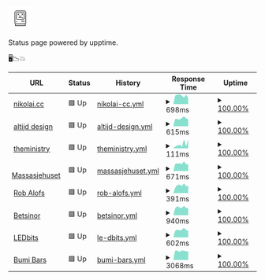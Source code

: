 ![Sad Computer](https://raw.githubusercontent.com/nikolai-cc/upp/master/assets/sadcomputer.jpg)

Status page powered by upptime.

🖥📉💥

<!--start: status pages-->
<!-- This summary is generated by Upptime (https://github.com/upptime/upptime) -->
<!-- Do not edit this manually, your changes will be overwritten -->
<!-- prettier-ignore -->
| URL | Status | History | Response Time | Uptime |
| --- | ------ | ------- | ------------- | ------ |
| <img alt="" src="https://favicons.githubusercontent.com/www.nikolai.cc" height="13"> [nikolai.cc](https://www.nikolai.cc) | 🟩 Up | [nikolai-cc.yml](https://github.com/nikolai-cc/upp/commits/HEAD/history/nikolai-cc.yml) | <details><summary><img alt="Response time graph" src="./graphs/nikolai-cc/response-time-week.png" height="20"> 698ms</summary><br><a href="https://nikolai-cc.github.io/upp/history/nikolai-cc"><img alt="Response time 814" src="https://img.shields.io/endpoint?url=https%3A%2F%2Fraw.githubusercontent.com%2Fnikolai-cc%2Fupp%2FHEAD%2Fapi%2Fnikolai-cc%2Fresponse-time.json"></a><br><a href="https://nikolai-cc.github.io/upp/history/nikolai-cc"><img alt="24-hour response time 484" src="https://img.shields.io/endpoint?url=https%3A%2F%2Fraw.githubusercontent.com%2Fnikolai-cc%2Fupp%2FHEAD%2Fapi%2Fnikolai-cc%2Fresponse-time-day.json"></a><br><a href="https://nikolai-cc.github.io/upp/history/nikolai-cc"><img alt="7-day response time 698" src="https://img.shields.io/endpoint?url=https%3A%2F%2Fraw.githubusercontent.com%2Fnikolai-cc%2Fupp%2FHEAD%2Fapi%2Fnikolai-cc%2Fresponse-time-week.json"></a><br><a href="https://nikolai-cc.github.io/upp/history/nikolai-cc"><img alt="30-day response time 667" src="https://img.shields.io/endpoint?url=https%3A%2F%2Fraw.githubusercontent.com%2Fnikolai-cc%2Fupp%2FHEAD%2Fapi%2Fnikolai-cc%2Fresponse-time-month.json"></a><br><a href="https://nikolai-cc.github.io/upp/history/nikolai-cc"><img alt="1-year response time 814" src="https://img.shields.io/endpoint?url=https%3A%2F%2Fraw.githubusercontent.com%2Fnikolai-cc%2Fupp%2FHEAD%2Fapi%2Fnikolai-cc%2Fresponse-time-year.json"></a></details> | <details><summary><a href="https://nikolai-cc.github.io/upp/history/nikolai-cc">100.00%</a></summary><a href="https://nikolai-cc.github.io/upp/history/nikolai-cc"><img alt="All-time uptime 94.71%" src="https://img.shields.io/endpoint?url=https%3A%2F%2Fraw.githubusercontent.com%2Fnikolai-cc%2Fupp%2FHEAD%2Fapi%2Fnikolai-cc%2Fuptime.json"></a><br><a href="https://nikolai-cc.github.io/upp/history/nikolai-cc"><img alt="24-hour uptime 100.00%" src="https://img.shields.io/endpoint?url=https%3A%2F%2Fraw.githubusercontent.com%2Fnikolai-cc%2Fupp%2FHEAD%2Fapi%2Fnikolai-cc%2Fuptime-day.json"></a><br><a href="https://nikolai-cc.github.io/upp/history/nikolai-cc"><img alt="7-day uptime 100.00%" src="https://img.shields.io/endpoint?url=https%3A%2F%2Fraw.githubusercontent.com%2Fnikolai-cc%2Fupp%2FHEAD%2Fapi%2Fnikolai-cc%2Fuptime-week.json"></a><br><a href="https://nikolai-cc.github.io/upp/history/nikolai-cc"><img alt="30-day uptime 100.00%" src="https://img.shields.io/endpoint?url=https%3A%2F%2Fraw.githubusercontent.com%2Fnikolai-cc%2Fupp%2FHEAD%2Fapi%2Fnikolai-cc%2Fuptime-month.json"></a><br><a href="https://nikolai-cc.github.io/upp/history/nikolai-cc"><img alt="1-year uptime 94.71%" src="https://img.shields.io/endpoint?url=https%3A%2F%2Fraw.githubusercontent.com%2Fnikolai-cc%2Fupp%2FHEAD%2Fapi%2Fnikolai-cc%2Fuptime-year.json"></a></details>
| <img alt="" src="https://favicons.githubusercontent.com/www.altijd.design" height="13"> [altijd design](https://www.altijd.design) | 🟩 Up | [altijd-design.yml](https://github.com/nikolai-cc/upp/commits/HEAD/history/altijd-design.yml) | <details><summary><img alt="Response time graph" src="./graphs/altijd-design/response-time-week.png" height="20"> 615ms</summary><br><a href="https://nikolai-cc.github.io/upp/history/altijd-design"><img alt="Response time 625" src="https://img.shields.io/endpoint?url=https%3A%2F%2Fraw.githubusercontent.com%2Fnikolai-cc%2Fupp%2FHEAD%2Fapi%2Faltijd-design%2Fresponse-time.json"></a><br><a href="https://nikolai-cc.github.io/upp/history/altijd-design"><img alt="24-hour response time 567" src="https://img.shields.io/endpoint?url=https%3A%2F%2Fraw.githubusercontent.com%2Fnikolai-cc%2Fupp%2FHEAD%2Fapi%2Faltijd-design%2Fresponse-time-day.json"></a><br><a href="https://nikolai-cc.github.io/upp/history/altijd-design"><img alt="7-day response time 615" src="https://img.shields.io/endpoint?url=https%3A%2F%2Fraw.githubusercontent.com%2Fnikolai-cc%2Fupp%2FHEAD%2Fapi%2Faltijd-design%2Fresponse-time-week.json"></a><br><a href="https://nikolai-cc.github.io/upp/history/altijd-design"><img alt="30-day response time 597" src="https://img.shields.io/endpoint?url=https%3A%2F%2Fraw.githubusercontent.com%2Fnikolai-cc%2Fupp%2FHEAD%2Fapi%2Faltijd-design%2Fresponse-time-month.json"></a><br><a href="https://nikolai-cc.github.io/upp/history/altijd-design"><img alt="1-year response time 625" src="https://img.shields.io/endpoint?url=https%3A%2F%2Fraw.githubusercontent.com%2Fnikolai-cc%2Fupp%2FHEAD%2Fapi%2Faltijd-design%2Fresponse-time-year.json"></a></details> | <details><summary><a href="https://nikolai-cc.github.io/upp/history/altijd-design">100.00%</a></summary><a href="https://nikolai-cc.github.io/upp/history/altijd-design"><img alt="All-time uptime 99.95%" src="https://img.shields.io/endpoint?url=https%3A%2F%2Fraw.githubusercontent.com%2Fnikolai-cc%2Fupp%2FHEAD%2Fapi%2Faltijd-design%2Fuptime.json"></a><br><a href="https://nikolai-cc.github.io/upp/history/altijd-design"><img alt="24-hour uptime 100.00%" src="https://img.shields.io/endpoint?url=https%3A%2F%2Fraw.githubusercontent.com%2Fnikolai-cc%2Fupp%2FHEAD%2Fapi%2Faltijd-design%2Fuptime-day.json"></a><br><a href="https://nikolai-cc.github.io/upp/history/altijd-design"><img alt="7-day uptime 100.00%" src="https://img.shields.io/endpoint?url=https%3A%2F%2Fraw.githubusercontent.com%2Fnikolai-cc%2Fupp%2FHEAD%2Fapi%2Faltijd-design%2Fuptime-week.json"></a><br><a href="https://nikolai-cc.github.io/upp/history/altijd-design"><img alt="30-day uptime 99.92%" src="https://img.shields.io/endpoint?url=https%3A%2F%2Fraw.githubusercontent.com%2Fnikolai-cc%2Fupp%2FHEAD%2Fapi%2Faltijd-design%2Fuptime-month.json"></a><br><a href="https://nikolai-cc.github.io/upp/history/altijd-design"><img alt="1-year uptime 99.95%" src="https://img.shields.io/endpoint?url=https%3A%2F%2Fraw.githubusercontent.com%2Fnikolai-cc%2Fupp%2FHEAD%2Fapi%2Faltijd-design%2Fuptime-year.json"></a></details>
| <img alt="" src="https://favicons.githubusercontent.com/www.theministry.co" height="13"> [theministry](https://www.theministry.co) | 🟩 Up | [theministry.yml](https://github.com/nikolai-cc/upp/commits/HEAD/history/theministry.yml) | <details><summary><img alt="Response time graph" src="./graphs/theministry/response-time-week.png" height="20"> 111ms</summary><br><a href="https://nikolai-cc.github.io/upp/history/theministry"><img alt="Response time 219" src="https://img.shields.io/endpoint?url=https%3A%2F%2Fraw.githubusercontent.com%2Fnikolai-cc%2Fupp%2FHEAD%2Fapi%2Ftheministry%2Fresponse-time.json"></a><br><a href="https://nikolai-cc.github.io/upp/history/theministry"><img alt="24-hour response time 316" src="https://img.shields.io/endpoint?url=https%3A%2F%2Fraw.githubusercontent.com%2Fnikolai-cc%2Fupp%2FHEAD%2Fapi%2Ftheministry%2Fresponse-time-day.json"></a><br><a href="https://nikolai-cc.github.io/upp/history/theministry"><img alt="7-day response time 111" src="https://img.shields.io/endpoint?url=https%3A%2F%2Fraw.githubusercontent.com%2Fnikolai-cc%2Fupp%2FHEAD%2Fapi%2Ftheministry%2Fresponse-time-week.json"></a><br><a href="https://nikolai-cc.github.io/upp/history/theministry"><img alt="30-day response time 256" src="https://img.shields.io/endpoint?url=https%3A%2F%2Fraw.githubusercontent.com%2Fnikolai-cc%2Fupp%2FHEAD%2Fapi%2Ftheministry%2Fresponse-time-month.json"></a><br><a href="https://nikolai-cc.github.io/upp/history/theministry"><img alt="1-year response time 219" src="https://img.shields.io/endpoint?url=https%3A%2F%2Fraw.githubusercontent.com%2Fnikolai-cc%2Fupp%2FHEAD%2Fapi%2Ftheministry%2Fresponse-time-year.json"></a></details> | <details><summary><a href="https://nikolai-cc.github.io/upp/history/theministry">100.00%</a></summary><a href="https://nikolai-cc.github.io/upp/history/theministry"><img alt="All-time uptime 99.97%" src="https://img.shields.io/endpoint?url=https%3A%2F%2Fraw.githubusercontent.com%2Fnikolai-cc%2Fupp%2FHEAD%2Fapi%2Ftheministry%2Fuptime.json"></a><br><a href="https://nikolai-cc.github.io/upp/history/theministry"><img alt="24-hour uptime 100.00%" src="https://img.shields.io/endpoint?url=https%3A%2F%2Fraw.githubusercontent.com%2Fnikolai-cc%2Fupp%2FHEAD%2Fapi%2Ftheministry%2Fuptime-day.json"></a><br><a href="https://nikolai-cc.github.io/upp/history/theministry"><img alt="7-day uptime 100.00%" src="https://img.shields.io/endpoint?url=https%3A%2F%2Fraw.githubusercontent.com%2Fnikolai-cc%2Fupp%2FHEAD%2Fapi%2Ftheministry%2Fuptime-week.json"></a><br><a href="https://nikolai-cc.github.io/upp/history/theministry"><img alt="30-day uptime 100.00%" src="https://img.shields.io/endpoint?url=https%3A%2F%2Fraw.githubusercontent.com%2Fnikolai-cc%2Fupp%2FHEAD%2Fapi%2Ftheministry%2Fuptime-month.json"></a><br><a href="https://nikolai-cc.github.io/upp/history/theministry"><img alt="1-year uptime 99.97%" src="https://img.shields.io/endpoint?url=https%3A%2F%2Fraw.githubusercontent.com%2Fnikolai-cc%2Fupp%2FHEAD%2Fapi%2Ftheministry%2Fuptime-year.json"></a></details>
| <img alt="" src="https://favicons.githubusercontent.com/www.massasjehuset.nl" height="13"> [Massasjehuset](https://www.massasjehuset.nl) | 🟩 Up | [massasjehuset.yml](https://github.com/nikolai-cc/upp/commits/HEAD/history/massasjehuset.yml) | <details><summary><img alt="Response time graph" src="./graphs/massasjehuset/response-time-week.png" height="20"> 671ms</summary><br><a href="https://nikolai-cc.github.io/upp/history/massasjehuset"><img alt="Response time 706" src="https://img.shields.io/endpoint?url=https%3A%2F%2Fraw.githubusercontent.com%2Fnikolai-cc%2Fupp%2FHEAD%2Fapi%2Fmassasjehuset%2Fresponse-time.json"></a><br><a href="https://nikolai-cc.github.io/upp/history/massasjehuset"><img alt="24-hour response time 636" src="https://img.shields.io/endpoint?url=https%3A%2F%2Fraw.githubusercontent.com%2Fnikolai-cc%2Fupp%2FHEAD%2Fapi%2Fmassasjehuset%2Fresponse-time-day.json"></a><br><a href="https://nikolai-cc.github.io/upp/history/massasjehuset"><img alt="7-day response time 671" src="https://img.shields.io/endpoint?url=https%3A%2F%2Fraw.githubusercontent.com%2Fnikolai-cc%2Fupp%2FHEAD%2Fapi%2Fmassasjehuset%2Fresponse-time-week.json"></a><br><a href="https://nikolai-cc.github.io/upp/history/massasjehuset"><img alt="30-day response time 671" src="https://img.shields.io/endpoint?url=https%3A%2F%2Fraw.githubusercontent.com%2Fnikolai-cc%2Fupp%2FHEAD%2Fapi%2Fmassasjehuset%2Fresponse-time-month.json"></a><br><a href="https://nikolai-cc.github.io/upp/history/massasjehuset"><img alt="1-year response time 706" src="https://img.shields.io/endpoint?url=https%3A%2F%2Fraw.githubusercontent.com%2Fnikolai-cc%2Fupp%2FHEAD%2Fapi%2Fmassasjehuset%2Fresponse-time-year.json"></a></details> | <details><summary><a href="https://nikolai-cc.github.io/upp/history/massasjehuset">100.00%</a></summary><a href="https://nikolai-cc.github.io/upp/history/massasjehuset"><img alt="All-time uptime 100.00%" src="https://img.shields.io/endpoint?url=https%3A%2F%2Fraw.githubusercontent.com%2Fnikolai-cc%2Fupp%2FHEAD%2Fapi%2Fmassasjehuset%2Fuptime.json"></a><br><a href="https://nikolai-cc.github.io/upp/history/massasjehuset"><img alt="24-hour uptime 100.00%" src="https://img.shields.io/endpoint?url=https%3A%2F%2Fraw.githubusercontent.com%2Fnikolai-cc%2Fupp%2FHEAD%2Fapi%2Fmassasjehuset%2Fuptime-day.json"></a><br><a href="https://nikolai-cc.github.io/upp/history/massasjehuset"><img alt="7-day uptime 100.00%" src="https://img.shields.io/endpoint?url=https%3A%2F%2Fraw.githubusercontent.com%2Fnikolai-cc%2Fupp%2FHEAD%2Fapi%2Fmassasjehuset%2Fuptime-week.json"></a><br><a href="https://nikolai-cc.github.io/upp/history/massasjehuset"><img alt="30-day uptime 100.00%" src="https://img.shields.io/endpoint?url=https%3A%2F%2Fraw.githubusercontent.com%2Fnikolai-cc%2Fupp%2FHEAD%2Fapi%2Fmassasjehuset%2Fuptime-month.json"></a><br><a href="https://nikolai-cc.github.io/upp/history/massasjehuset"><img alt="1-year uptime 100.00%" src="https://img.shields.io/endpoint?url=https%3A%2F%2Fraw.githubusercontent.com%2Fnikolai-cc%2Fupp%2FHEAD%2Fapi%2Fmassasjehuset%2Fuptime-year.json"></a></details>
| <img alt="" src="https://favicons.githubusercontent.com/www.robalofs.nl" height="13"> [Rob Alofs](http://www.robalofs.nl) | 🟩 Up | [rob-alofs.yml](https://github.com/nikolai-cc/upp/commits/HEAD/history/rob-alofs.yml) | <details><summary><img alt="Response time graph" src="./graphs/rob-alofs/response-time-week.png" height="20"> 391ms</summary><br><a href="https://nikolai-cc.github.io/upp/history/rob-alofs"><img alt="Response time 396" src="https://img.shields.io/endpoint?url=https%3A%2F%2Fraw.githubusercontent.com%2Fnikolai-cc%2Fupp%2FHEAD%2Fapi%2Frob-alofs%2Fresponse-time.json"></a><br><a href="https://nikolai-cc.github.io/upp/history/rob-alofs"><img alt="24-hour response time 365" src="https://img.shields.io/endpoint?url=https%3A%2F%2Fraw.githubusercontent.com%2Fnikolai-cc%2Fupp%2FHEAD%2Fapi%2Frob-alofs%2Fresponse-time-day.json"></a><br><a href="https://nikolai-cc.github.io/upp/history/rob-alofs"><img alt="7-day response time 391" src="https://img.shields.io/endpoint?url=https%3A%2F%2Fraw.githubusercontent.com%2Fnikolai-cc%2Fupp%2FHEAD%2Fapi%2Frob-alofs%2Fresponse-time-week.json"></a><br><a href="https://nikolai-cc.github.io/upp/history/rob-alofs"><img alt="30-day response time 381" src="https://img.shields.io/endpoint?url=https%3A%2F%2Fraw.githubusercontent.com%2Fnikolai-cc%2Fupp%2FHEAD%2Fapi%2Frob-alofs%2Fresponse-time-month.json"></a><br><a href="https://nikolai-cc.github.io/upp/history/rob-alofs"><img alt="1-year response time 396" src="https://img.shields.io/endpoint?url=https%3A%2F%2Fraw.githubusercontent.com%2Fnikolai-cc%2Fupp%2FHEAD%2Fapi%2Frob-alofs%2Fresponse-time-year.json"></a></details> | <details><summary><a href="https://nikolai-cc.github.io/upp/history/rob-alofs">100.00%</a></summary><a href="https://nikolai-cc.github.io/upp/history/rob-alofs"><img alt="All-time uptime 99.97%" src="https://img.shields.io/endpoint?url=https%3A%2F%2Fraw.githubusercontent.com%2Fnikolai-cc%2Fupp%2FHEAD%2Fapi%2Frob-alofs%2Fuptime.json"></a><br><a href="https://nikolai-cc.github.io/upp/history/rob-alofs"><img alt="24-hour uptime 100.00%" src="https://img.shields.io/endpoint?url=https%3A%2F%2Fraw.githubusercontent.com%2Fnikolai-cc%2Fupp%2FHEAD%2Fapi%2Frob-alofs%2Fuptime-day.json"></a><br><a href="https://nikolai-cc.github.io/upp/history/rob-alofs"><img alt="7-day uptime 100.00%" src="https://img.shields.io/endpoint?url=https%3A%2F%2Fraw.githubusercontent.com%2Fnikolai-cc%2Fupp%2FHEAD%2Fapi%2Frob-alofs%2Fuptime-week.json"></a><br><a href="https://nikolai-cc.github.io/upp/history/rob-alofs"><img alt="30-day uptime 99.95%" src="https://img.shields.io/endpoint?url=https%3A%2F%2Fraw.githubusercontent.com%2Fnikolai-cc%2Fupp%2FHEAD%2Fapi%2Frob-alofs%2Fuptime-month.json"></a><br><a href="https://nikolai-cc.github.io/upp/history/rob-alofs"><img alt="1-year uptime 99.97%" src="https://img.shields.io/endpoint?url=https%3A%2F%2Fraw.githubusercontent.com%2Fnikolai-cc%2Fupp%2FHEAD%2Fapi%2Frob-alofs%2Fuptime-year.json"></a></details>
| <img alt="" src="https://favicons.githubusercontent.com/www.betsinor.fr" height="13"> [Betsinor](https://www.betsinor.fr) | 🟩 Up | [betsinor.yml](https://github.com/nikolai-cc/upp/commits/HEAD/history/betsinor.yml) | <details><summary><img alt="Response time graph" src="./graphs/betsinor/response-time-week.png" height="20"> 940ms</summary><br><a href="https://nikolai-cc.github.io/upp/history/betsinor"><img alt="Response time 951" src="https://img.shields.io/endpoint?url=https%3A%2F%2Fraw.githubusercontent.com%2Fnikolai-cc%2Fupp%2FHEAD%2Fapi%2Fbetsinor%2Fresponse-time.json"></a><br><a href="https://nikolai-cc.github.io/upp/history/betsinor"><img alt="24-hour response time 886" src="https://img.shields.io/endpoint?url=https%3A%2F%2Fraw.githubusercontent.com%2Fnikolai-cc%2Fupp%2FHEAD%2Fapi%2Fbetsinor%2Fresponse-time-day.json"></a><br><a href="https://nikolai-cc.github.io/upp/history/betsinor"><img alt="7-day response time 940" src="https://img.shields.io/endpoint?url=https%3A%2F%2Fraw.githubusercontent.com%2Fnikolai-cc%2Fupp%2FHEAD%2Fapi%2Fbetsinor%2Fresponse-time-week.json"></a><br><a href="https://nikolai-cc.github.io/upp/history/betsinor"><img alt="30-day response time 950" src="https://img.shields.io/endpoint?url=https%3A%2F%2Fraw.githubusercontent.com%2Fnikolai-cc%2Fupp%2FHEAD%2Fapi%2Fbetsinor%2Fresponse-time-month.json"></a><br><a href="https://nikolai-cc.github.io/upp/history/betsinor"><img alt="1-year response time 951" src="https://img.shields.io/endpoint?url=https%3A%2F%2Fraw.githubusercontent.com%2Fnikolai-cc%2Fupp%2FHEAD%2Fapi%2Fbetsinor%2Fresponse-time-year.json"></a></details> | <details><summary><a href="https://nikolai-cc.github.io/upp/history/betsinor">100.00%</a></summary><a href="https://nikolai-cc.github.io/upp/history/betsinor"><img alt="All-time uptime 100.00%" src="https://img.shields.io/endpoint?url=https%3A%2F%2Fraw.githubusercontent.com%2Fnikolai-cc%2Fupp%2FHEAD%2Fapi%2Fbetsinor%2Fuptime.json"></a><br><a href="https://nikolai-cc.github.io/upp/history/betsinor"><img alt="24-hour uptime 100.00%" src="https://img.shields.io/endpoint?url=https%3A%2F%2Fraw.githubusercontent.com%2Fnikolai-cc%2Fupp%2FHEAD%2Fapi%2Fbetsinor%2Fuptime-day.json"></a><br><a href="https://nikolai-cc.github.io/upp/history/betsinor"><img alt="7-day uptime 100.00%" src="https://img.shields.io/endpoint?url=https%3A%2F%2Fraw.githubusercontent.com%2Fnikolai-cc%2Fupp%2FHEAD%2Fapi%2Fbetsinor%2Fuptime-week.json"></a><br><a href="https://nikolai-cc.github.io/upp/history/betsinor"><img alt="30-day uptime 100.00%" src="https://img.shields.io/endpoint?url=https%3A%2F%2Fraw.githubusercontent.com%2Fnikolai-cc%2Fupp%2FHEAD%2Fapi%2Fbetsinor%2Fuptime-month.json"></a><br><a href="https://nikolai-cc.github.io/upp/history/betsinor"><img alt="1-year uptime 100.00%" src="https://img.shields.io/endpoint?url=https%3A%2F%2Fraw.githubusercontent.com%2Fnikolai-cc%2Fupp%2FHEAD%2Fapi%2Fbetsinor%2Fuptime-year.json"></a></details>
| <img alt="" src="https://favicons.githubusercontent.com/www.ledbits.eu" height="13"> [LEDbits](https://www.ledbits.eu) | 🟩 Up | [le-dbits.yml](https://github.com/nikolai-cc/upp/commits/HEAD/history/le-dbits.yml) | <details><summary><img alt="Response time graph" src="./graphs/le-dbits/response-time-week.png" height="20"> 602ms</summary><br><a href="https://nikolai-cc.github.io/upp/history/le-dbits"><img alt="Response time 600" src="https://img.shields.io/endpoint?url=https%3A%2F%2Fraw.githubusercontent.com%2Fnikolai-cc%2Fupp%2FHEAD%2Fapi%2Fle-dbits%2Fresponse-time.json"></a><br><a href="https://nikolai-cc.github.io/upp/history/le-dbits"><img alt="24-hour response time 561" src="https://img.shields.io/endpoint?url=https%3A%2F%2Fraw.githubusercontent.com%2Fnikolai-cc%2Fupp%2FHEAD%2Fapi%2Fle-dbits%2Fresponse-time-day.json"></a><br><a href="https://nikolai-cc.github.io/upp/history/le-dbits"><img alt="7-day response time 602" src="https://img.shields.io/endpoint?url=https%3A%2F%2Fraw.githubusercontent.com%2Fnikolai-cc%2Fupp%2FHEAD%2Fapi%2Fle-dbits%2Fresponse-time-week.json"></a><br><a href="https://nikolai-cc.github.io/upp/history/le-dbits"><img alt="30-day response time 571" src="https://img.shields.io/endpoint?url=https%3A%2F%2Fraw.githubusercontent.com%2Fnikolai-cc%2Fupp%2FHEAD%2Fapi%2Fle-dbits%2Fresponse-time-month.json"></a><br><a href="https://nikolai-cc.github.io/upp/history/le-dbits"><img alt="1-year response time 600" src="https://img.shields.io/endpoint?url=https%3A%2F%2Fraw.githubusercontent.com%2Fnikolai-cc%2Fupp%2FHEAD%2Fapi%2Fle-dbits%2Fresponse-time-year.json"></a></details> | <details><summary><a href="https://nikolai-cc.github.io/upp/history/le-dbits">100.00%</a></summary><a href="https://nikolai-cc.github.io/upp/history/le-dbits"><img alt="All-time uptime 99.97%" src="https://img.shields.io/endpoint?url=https%3A%2F%2Fraw.githubusercontent.com%2Fnikolai-cc%2Fupp%2FHEAD%2Fapi%2Fle-dbits%2Fuptime.json"></a><br><a href="https://nikolai-cc.github.io/upp/history/le-dbits"><img alt="24-hour uptime 100.00%" src="https://img.shields.io/endpoint?url=https%3A%2F%2Fraw.githubusercontent.com%2Fnikolai-cc%2Fupp%2FHEAD%2Fapi%2Fle-dbits%2Fuptime-day.json"></a><br><a href="https://nikolai-cc.github.io/upp/history/le-dbits"><img alt="7-day uptime 100.00%" src="https://img.shields.io/endpoint?url=https%3A%2F%2Fraw.githubusercontent.com%2Fnikolai-cc%2Fupp%2FHEAD%2Fapi%2Fle-dbits%2Fuptime-week.json"></a><br><a href="https://nikolai-cc.github.io/upp/history/le-dbits"><img alt="30-day uptime 99.95%" src="https://img.shields.io/endpoint?url=https%3A%2F%2Fraw.githubusercontent.com%2Fnikolai-cc%2Fupp%2FHEAD%2Fapi%2Fle-dbits%2Fuptime-month.json"></a><br><a href="https://nikolai-cc.github.io/upp/history/le-dbits"><img alt="1-year uptime 99.97%" src="https://img.shields.io/endpoint?url=https%3A%2F%2Fraw.githubusercontent.com%2Fnikolai-cc%2Fupp%2FHEAD%2Fapi%2Fle-dbits%2Fuptime-year.json"></a></details>
| <img alt="" src="https://favicons.githubusercontent.com/www.bumibars.nl" height="13"> [Bumi Bars](https://www.bumibars.nl) | 🟩 Up | [bumi-bars.yml](https://github.com/nikolai-cc/upp/commits/HEAD/history/bumi-bars.yml) | <details><summary><img alt="Response time graph" src="./graphs/bumi-bars/response-time-week.png" height="20"> 3068ms</summary><br><a href="https://nikolai-cc.github.io/upp/history/bumi-bars"><img alt="Response time 2759" src="https://img.shields.io/endpoint?url=https%3A%2F%2Fraw.githubusercontent.com%2Fnikolai-cc%2Fupp%2FHEAD%2Fapi%2Fbumi-bars%2Fresponse-time.json"></a><br><a href="https://nikolai-cc.github.io/upp/history/bumi-bars"><img alt="24-hour response time 2914" src="https://img.shields.io/endpoint?url=https%3A%2F%2Fraw.githubusercontent.com%2Fnikolai-cc%2Fupp%2FHEAD%2Fapi%2Fbumi-bars%2Fresponse-time-day.json"></a><br><a href="https://nikolai-cc.github.io/upp/history/bumi-bars"><img alt="7-day response time 3068" src="https://img.shields.io/endpoint?url=https%3A%2F%2Fraw.githubusercontent.com%2Fnikolai-cc%2Fupp%2FHEAD%2Fapi%2Fbumi-bars%2Fresponse-time-week.json"></a><br><a href="https://nikolai-cc.github.io/upp/history/bumi-bars"><img alt="30-day response time 2821" src="https://img.shields.io/endpoint?url=https%3A%2F%2Fraw.githubusercontent.com%2Fnikolai-cc%2Fupp%2FHEAD%2Fapi%2Fbumi-bars%2Fresponse-time-month.json"></a><br><a href="https://nikolai-cc.github.io/upp/history/bumi-bars"><img alt="1-year response time 2759" src="https://img.shields.io/endpoint?url=https%3A%2F%2Fraw.githubusercontent.com%2Fnikolai-cc%2Fupp%2FHEAD%2Fapi%2Fbumi-bars%2Fresponse-time-year.json"></a></details> | <details><summary><a href="https://nikolai-cc.github.io/upp/history/bumi-bars">100.00%</a></summary><a href="https://nikolai-cc.github.io/upp/history/bumi-bars"><img alt="All-time uptime 99.83%" src="https://img.shields.io/endpoint?url=https%3A%2F%2Fraw.githubusercontent.com%2Fnikolai-cc%2Fupp%2FHEAD%2Fapi%2Fbumi-bars%2Fuptime.json"></a><br><a href="https://nikolai-cc.github.io/upp/history/bumi-bars"><img alt="24-hour uptime 100.00%" src="https://img.shields.io/endpoint?url=https%3A%2F%2Fraw.githubusercontent.com%2Fnikolai-cc%2Fupp%2FHEAD%2Fapi%2Fbumi-bars%2Fuptime-day.json"></a><br><a href="https://nikolai-cc.github.io/upp/history/bumi-bars"><img alt="7-day uptime 100.00%" src="https://img.shields.io/endpoint?url=https%3A%2F%2Fraw.githubusercontent.com%2Fnikolai-cc%2Fupp%2FHEAD%2Fapi%2Fbumi-bars%2Fuptime-week.json"></a><br><a href="https://nikolai-cc.github.io/upp/history/bumi-bars"><img alt="30-day uptime 99.76%" src="https://img.shields.io/endpoint?url=https%3A%2F%2Fraw.githubusercontent.com%2Fnikolai-cc%2Fupp%2FHEAD%2Fapi%2Fbumi-bars%2Fuptime-month.json"></a><br><a href="https://nikolai-cc.github.io/upp/history/bumi-bars"><img alt="1-year uptime 99.83%" src="https://img.shields.io/endpoint?url=https%3A%2F%2Fraw.githubusercontent.com%2Fnikolai-cc%2Fupp%2FHEAD%2Fapi%2Fbumi-bars%2Fuptime-year.json"></a></details>

<!--end: status pages-->

